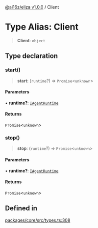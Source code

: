 [@ai16z/eliza v1.0.0](../index.md) / Client

# Type Alias: Client

> **Client**: `object`

## Type declaration

### start()

> **start**: (`runtime`?) => `Promise`\<`unknown`\>

#### Parameters

• **runtime?**: [`IAgentRuntime`](../interfaces/IAgentRuntime.md)

#### Returns

`Promise`\<`unknown`\>

### stop()

> **stop**: (`runtime`?) => `Promise`\<`unknown`\>

#### Parameters

• **runtime?**: [`IAgentRuntime`](../interfaces/IAgentRuntime.md)

#### Returns

`Promise`\<`unknown`\>

## Defined in

[packages/core/src/types.ts:308](https://github.com/ai16z/eliza/blob/main/packages/core/src/types.ts#L308)
